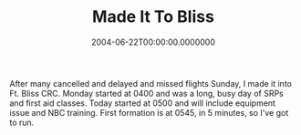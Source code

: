 ﻿---
title: Made It To Bliss
date: "2004-06-22T00:00:00.0000000"
featuredImage: img/made-it-to-bliss-featured.png
---

After many cancelled and delayed and missed flights Sunday, I made it into Ft. Bliss CRC. Monday started at 0400 and was a long, busy day of SRPs and first aid classes. Today started at 0500 and will include equipment issue and NBC training. First formation is at 0545, in 5 minutes, so I've got to run.

